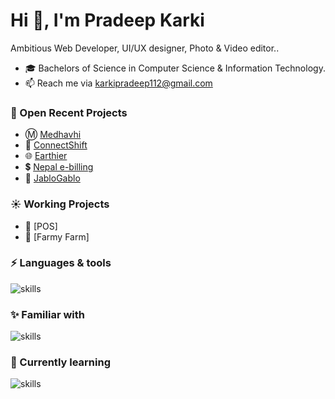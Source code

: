 <h1>Hi 👋, I'm Pradeep Karki</h1>

Ambitious Web Developer, UI/UX designer, Photo & Video editor..

- 🎓 Bachelors of Science in Computer Science & Information Technology.
- 📫 Reach me via karkipradeep112@gmail.com

### 🌙 Open Recent Projects
- Ⓜ️ [Medhavhi](https://medhavhi.com/)
- 🍔 [ConnectShift](https://connectshifts.com/)
- 🌐 [Earthier](https://earthier.net/)
- 💲 [Nepal e-billing](https://nepalebilling.com/)
- 📝 [JabloGablo](https://jablogablo.blogspot.com/)

### ☀️ Working Projects
- 🏨 [POS]
- 🚜 [Farmy Farm]

### ⚡ Languages & tools 
![skills](https://skillicons.dev/icons?i=ts,js,html,css,sass,bootstrap,react,redux,nextjs,tailwind,firebase,git&theme=dark)

### ✨ Familiar with 
![skills](https://skillicons.dev/icons?i=figma,wordpress,php,postgres,ps,pr,git,github&theme=dark&perline=4)

### 📖 Currently learning
![skills](https://skillicons.dev/icons?i=python,django&theme=dark)

